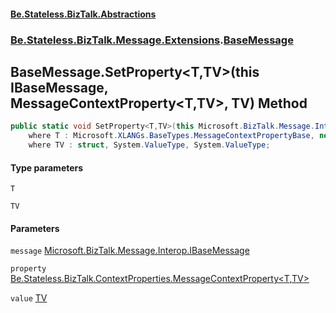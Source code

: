 #### [Be.Stateless.BizTalk.Abstractions](README.md 'README')
### [Be.Stateless.BizTalk.Message.Extensions](Be.Stateless.BizTalk.Message.Extensions.md 'Be.Stateless.BizTalk.Message.Extensions').[BaseMessage](BaseMessage.md 'Be.Stateless.BizTalk.Message.Extensions.BaseMessage')

## BaseMessage.SetProperty<T,TV>(this IBaseMessage, MessageContextProperty<T,TV>, TV) Method

```csharp
public static void SetProperty<T,TV>(this Microsoft.BizTalk.Message.Interop.IBaseMessage message, Be.Stateless.BizTalk.ContextProperties.MessageContextProperty<T,TV> property, TV value)
    where T : Microsoft.XLANGs.BaseTypes.MessageContextPropertyBase, new()
    where TV : struct, System.ValueType, System.ValueType;
```
#### Type parameters

<a name='Be.Stateless.BizTalk.Message.Extensions.BaseMessage.SetProperty_T,TV_(thisMicrosoft.BizTalk.Message.Interop.IBaseMessage,Be.Stateless.BizTalk.ContextProperties.MessageContextProperty_T,TV_,TV).T'></a>

`T`

<a name='Be.Stateless.BizTalk.Message.Extensions.BaseMessage.SetProperty_T,TV_(thisMicrosoft.BizTalk.Message.Interop.IBaseMessage,Be.Stateless.BizTalk.ContextProperties.MessageContextProperty_T,TV_,TV).TV'></a>

`TV`
#### Parameters

<a name='Be.Stateless.BizTalk.Message.Extensions.BaseMessage.SetProperty_T,TV_(thisMicrosoft.BizTalk.Message.Interop.IBaseMessage,Be.Stateless.BizTalk.ContextProperties.MessageContextProperty_T,TV_,TV).message'></a>

`message` [Microsoft.BizTalk.Message.Interop.IBaseMessage](https://docs.microsoft.com/en-us/dotnet/api/Microsoft.BizTalk.Message.Interop.IBaseMessage 'Microsoft.BizTalk.Message.Interop.IBaseMessage')

<a name='Be.Stateless.BizTalk.Message.Extensions.BaseMessage.SetProperty_T,TV_(thisMicrosoft.BizTalk.Message.Interop.IBaseMessage,Be.Stateless.BizTalk.ContextProperties.MessageContextProperty_T,TV_,TV).property'></a>

`property` [Be.Stateless.BizTalk.ContextProperties.MessageContextProperty&lt;](MessageContextProperty_T,TR_.md 'Be.Stateless.BizTalk.ContextProperties.MessageContextProperty<T,TR>')[T](BaseMessage.SetProperty_T,TV_(thisIBaseMessage,MessageContextProperty_T,TV_,TV).md#Be.Stateless.BizTalk.Message.Extensions.BaseMessage.SetProperty_T,TV_(thisMicrosoft.BizTalk.Message.Interop.IBaseMessage,Be.Stateless.BizTalk.ContextProperties.MessageContextProperty_T,TV_,TV).T 'Be.Stateless.BizTalk.Message.Extensions.BaseMessage.SetProperty<T,TV>(this Microsoft.BizTalk.Message.Interop.IBaseMessage, Be.Stateless.BizTalk.ContextProperties.MessageContextProperty<T,TV>, TV).T')[,](MessageContextProperty_T,TR_.md 'Be.Stateless.BizTalk.ContextProperties.MessageContextProperty<T,TR>')[TV](BaseMessage.SetProperty_T,TV_(thisIBaseMessage,MessageContextProperty_T,TV_,TV).md#Be.Stateless.BizTalk.Message.Extensions.BaseMessage.SetProperty_T,TV_(thisMicrosoft.BizTalk.Message.Interop.IBaseMessage,Be.Stateless.BizTalk.ContextProperties.MessageContextProperty_T,TV_,TV).TV 'Be.Stateless.BizTalk.Message.Extensions.BaseMessage.SetProperty<T,TV>(this Microsoft.BizTalk.Message.Interop.IBaseMessage, Be.Stateless.BizTalk.ContextProperties.MessageContextProperty<T,TV>, TV).TV')[&gt;](MessageContextProperty_T,TR_.md 'Be.Stateless.BizTalk.ContextProperties.MessageContextProperty<T,TR>')

<a name='Be.Stateless.BizTalk.Message.Extensions.BaseMessage.SetProperty_T,TV_(thisMicrosoft.BizTalk.Message.Interop.IBaseMessage,Be.Stateless.BizTalk.ContextProperties.MessageContextProperty_T,TV_,TV).value'></a>

`value` [TV](BaseMessage.SetProperty_T,TV_(thisIBaseMessage,MessageContextProperty_T,TV_,TV).md#Be.Stateless.BizTalk.Message.Extensions.BaseMessage.SetProperty_T,TV_(thisMicrosoft.BizTalk.Message.Interop.IBaseMessage,Be.Stateless.BizTalk.ContextProperties.MessageContextProperty_T,TV_,TV).TV 'Be.Stateless.BizTalk.Message.Extensions.BaseMessage.SetProperty<T,TV>(this Microsoft.BizTalk.Message.Interop.IBaseMessage, Be.Stateless.BizTalk.ContextProperties.MessageContextProperty<T,TV>, TV).TV')